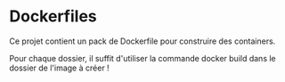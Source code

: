 Dockerfiles
===========

Ce projet contient un pack de Dockerfile pour construire des containers.

Pour chaque dossier, il suffit d'utiliser la commande docker build dans le dossier de l'image à créer !

